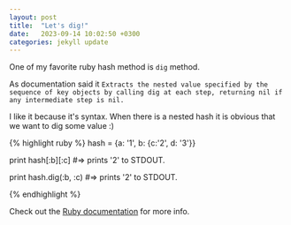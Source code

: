 ```yaml
---
layout: post
title:  "Let's dig!"
date:   2023-09-14 10:02:50 +0300
categories: jekyll update
---
```

One of my favorite ruby hash method is `dig` method.

As documentation said it `Extracts the nested value specified by the sequence of key objects by calling dig at each step, returning nil if any intermediate step is nil.`

I like it because it's syntax. When there is a nested hash it is obvious that we want to dig some value :)

{% highlight ruby %}
hash = {a: '1', b: {c:'2', d: '3'}}

print hash[:b][:c]
#=> prints '2' to STDOUT.

print hash.dig(:b, :c)
#=> prints '2' to STDOUT.

{% endhighlight %}

Check out the [Ruby documentation][ruby-docs] for more info.

[ruby-docs]: https://jekyllrb.com/docs/home
